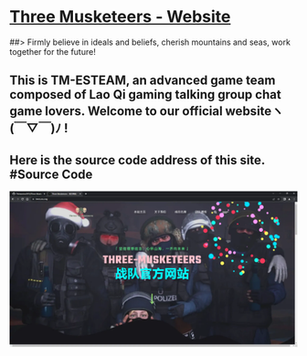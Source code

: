 # [Three Musketeers - Website ](https://tmes.eu.org/)
##> Firmly believe in ideals and beliefs, cherish mountains and seas, work together for the future! 
##  This is TM-ESTEAM, an advanced game team composed of Lao Qi gaming talking group chat game lovers. Welcome to our official websiteヽ(￣▽￣)ﾉ !
##  Here is the source code address of this site. #Source Code
[![Index](img/blog/inner_b1.webp "Index")](https://tmes.eu.org/)


